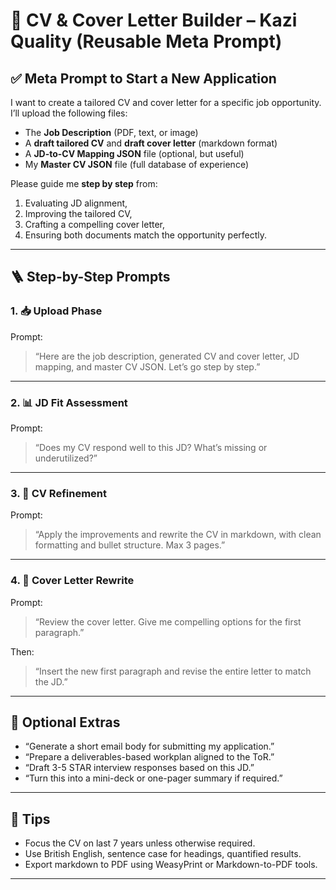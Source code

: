 # 🧩 CV & Cover Letter Builder – Kazi Quality (Reusable Meta Prompt)

## ✅ Meta Prompt to Start a New Application

I want to create a tailored CV and cover letter for a specific job opportunity. I’ll upload the following files:
- The **Job Description** (PDF, text, or image)
- A **draft tailored CV** and **draft cover letter** (markdown format)
- A **JD-to-CV Mapping JSON** file (optional, but useful)
- My **Master CV JSON** file (full database of experience)

Please guide me **step by step** from:
1. Evaluating JD alignment,
2. Improving the tailored CV,
3. Crafting a compelling cover letter,
4. Ensuring both documents match the opportunity perfectly.

---

## 🪜 Step-by-Step Prompts

### 1. 📥 Upload Phase
Prompt:
> “Here are the job description, generated CV and cover letter, JD mapping, and master CV JSON. Let’s go step by step.”

---

### 2. 📊 JD Fit Assessment
Prompt:
> “Does my CV respond well to this JD? What’s missing or underutilized?”

---

### 3. 🧱 CV Refinement
Prompt:
> “Apply the improvements and rewrite the CV in markdown, with clean formatting and bullet structure. Max 3 pages.”

---

### 4. 💌 Cover Letter Rewrite
Prompt:
> “Review the cover letter. Give me compelling options for the first paragraph.”

Then:
> “Insert the new first paragraph and revise the entire letter to match the JD.”

---

## 🧰 Optional Extras

- “Generate a short email body for submitting my application.”
- “Prepare a deliverables-based workplan aligned to the ToR.”
- “Draft 3-5 STAR interview responses based on this JD.”
- “Turn this into a mini-deck or one-pager summary if required.”

---

## 🧠 Tips
- Focus the CV on last 7 years unless otherwise required.
- Use British English, sentence case for headings, quantified results.
- Export markdown to PDF using WeasyPrint or Markdown-to-PDF tools.

---

